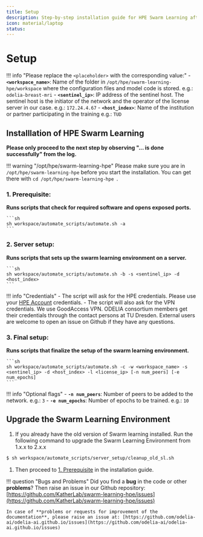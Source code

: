 ```yaml
---
title: Setup
description: Step-by-step installation guide for HPE Swarm Learning after meeting all requirements.
icon: material/laptop
status: 
---
```


# Setup

!!! info "Please replace the `<placeholder>` with the corresponding value:"
    - **`<workspace_name>`**: Name of the folder in `/opt/hpe/swarm-learning-hpe/workspace` where the configuration files and model code is stored. e.g.: `odelia-breast-mri`
    - **`<sentinel_ip>`**: IP address of the sentinel host. The sentinel host is the initiator of the network and the operator of the license server in our case. e.g.: `172.24.4.67`
    - **`<host_index>`**: Name of the institution or partner participating in the training e.g.: `TUD`
  
## Installlation of HPE Swarm Learning

**Please only proceed to the next step by observing "... is done successfully" from the log.**

!!! warning "/opt/hpe/swarm-learning-hpe"
    Please make sure you are in `/opt/hpe/swarm-learning-hpe` before you start the installation. You can get there with `cd /opt/hpe/swarm-learning-hpe `.

### 1. Prerequisite: 
**Runs scripts that check for required software and opens exposed ports.**

    ```sh
    sh workspace/automate_scripts/automate.sh -a
    ```

### 2. Server setup: 
**Runs scripts that sets up the swarm learning environment on a server.**

    ```sh
    sh workspace/automate_scripts/automate.sh -b -s <sentinel_ip> -d <host_index>
    ```

!!! info "Credentials"
    - The script will ask for the HPE credentials. Please use your [HPE Account](https://auth.hpe.com/hpe/cf/) credentials.
    - The script will also ask for the VPN credentials. We use GoodAccess VPN. ODELIA consortium members get their credentials through the contact persons at TU Dresden. External users are welcome to open an issue on Github if they have any questions.

### 3. Final setup: 
**Runs scripts that finalize the setup of the swarm learning environment.**

    ```sh
    sh workspace/automate_scripts/automate.sh -c -w <workspace_name> -s <sentinel_ip> -d <host_index> -l <license_ip> [-n num_peers] [-e num_epochs]
    ```

!!! info "Optional flags"
    - **`-n num_peers`**: Number of peers to be added to the network. e.g.: `3`
    - **`-e num_epochs`**: Number of epochs to be trained. e.g.: `10`

## Upgrade the Swarm Learning Environment

1. If you already have the old version of Swarm learning installed. Run the following command to upgrade the Swarm Learning Environment from 1.x.x to 2.x.x
```sh
$ sh workspace/automate_scripts/server_setup/cleanup_old_sl.sh
```

1. Then proceed to [1. Prerequisite](#1-prerequisite) in the installation guide.

!!! question "Bugs and Problems"
    Did you find a **bug** in the code or other **problems**? Then raise an issue in our Github repository: [https://github.com/KatherLab/swarm-learning-hpe/issues](https://github.com/KatherLab/swarm-learning-hpe/issues)

    In case of **problems or requests for improvement of the documentation**, please raise an issue at: [https://github.com/odelia-ai/odelia-ai.github.io/issues](https://github.com/odelia-ai/odelia-ai.github.io/issues)


